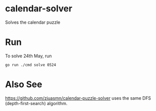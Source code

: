 # calendar-solver
Solves the calendar puzzle

# Run

To solve 24th May, run
```
go run ./cmd solve 0524
```

# Also See

https://github.com/zjuasmn/calendar-puzzle-solver uses the same DFS (depth-first-search) algorithm.